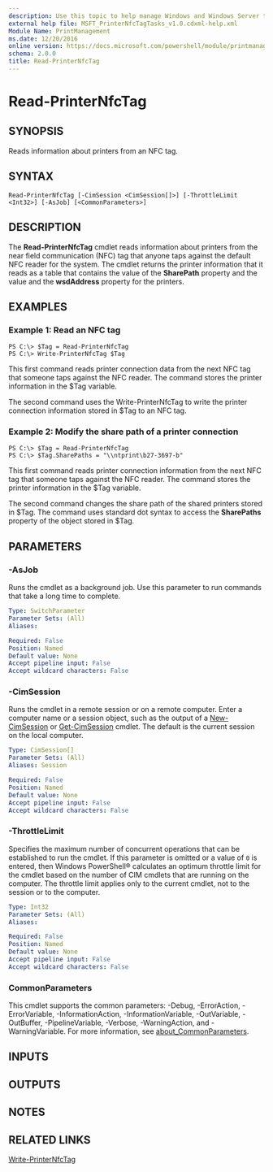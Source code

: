 ```yaml
---
description: Use this topic to help manage Windows and Windows Server technologies with Windows PowerShell.
external help file: MSFT_PrinterNfcTagTasks_v1.0.cdxml-help.xml
Module Name: PrintManagement
ms.date: 12/20/2016
online version: https://docs.microsoft.com/powershell/module/printmanagement/read-printernfctag?view=windowsserver2022-ps&wt.mc_id=ps-gethelp
schema: 2.0.0
title: Read-PrinterNfcTag
---
```


# Read-PrinterNfcTag

## SYNOPSIS
Reads information about printers from an NFC tag.

## SYNTAX

```
Read-PrinterNfcTag [-CimSession <CimSession[]>] [-ThrottleLimit <Int32>] [-AsJob] [<CommonParameters>]
```

## DESCRIPTION
The **Read-PrinterNfcTag** cmdlet reads information about printers from the near field communication (NFC) tag that anyone taps against the default NFC reader for the system.
The cmdlet returns the printer information that it reads as a table that contains the value of the **SharePath** property and the value and the **wsdAddress** property for the printers.

## EXAMPLES

### Example 1: Read an NFC tag
```
PS C:\> $Tag = Read-PrinterNfcTag
PS C:\> Write-PrinterNfcTag $Tag
```

This first command reads printer connection data from the next NFC tag that someone taps against the NFC reader.
The command stores the printer information in the $Tag variable.

The second command uses the Write-PrinterNfcTag to write the printer connection information stored in $Tag to an NFC tag.

### Example 2: Modify the share path of a printer connection
```
PS C:\> $Tag = Read-PrinterNfcTag
PS C:\> $Tag.SharePaths = "\\ntprint\b27-3697-b"
```

This first command reads printer connection information from the next NFC tag that someone taps against the NFC reader.
The command stores the printer information in the $Tag variable.

The second command changes the share path of the shared printers stored in $Tag.
The command uses standard dot syntax to access the **SharePaths** property of the object stored in $Tag.

## PARAMETERS

### -AsJob
Runs the cmdlet as a background job. Use this parameter to run commands that take a long time to complete.

```yaml
Type: SwitchParameter
Parameter Sets: (All)
Aliases: 

Required: False
Position: Named
Default value: None
Accept pipeline input: False
Accept wildcard characters: False
```

### -CimSession
Runs the cmdlet in a remote session or on a remote computer.
Enter a computer name or a session object, such as the output of a [New-CimSession](https://go.microsoft.com/fwlink/p/?LinkId=227967) or [Get-CimSession](https://go.microsoft.com/fwlink/p/?LinkId=227966) cmdlet.
The default is the current session on the local computer.

```yaml
Type: CimSession[]
Parameter Sets: (All)
Aliases: Session

Required: False
Position: Named
Default value: None
Accept pipeline input: False
Accept wildcard characters: False
```

### -ThrottleLimit
Specifies the maximum number of concurrent operations that can be established to run the cmdlet.
If this parameter is omitted or a value of `0` is entered, then Windows PowerShell® calculates an optimum throttle limit for the cmdlet based on the number of CIM cmdlets that are running on the computer.
The throttle limit applies only to the current cmdlet, not to the session or to the computer.

```yaml
Type: Int32
Parameter Sets: (All)
Aliases: 

Required: False
Position: Named
Default value: None
Accept pipeline input: False
Accept wildcard characters: False
```

### CommonParameters
This cmdlet supports the common parameters: -Debug, -ErrorAction, -ErrorVariable, -InformationAction, -InformationVariable, -OutVariable, -OutBuffer, -PipelineVariable, -Verbose, -WarningAction, and -WarningVariable. For more information, see [about_CommonParameters](https://go.microsoft.com/fwlink/?LinkID=113216).

## INPUTS

## OUTPUTS

## NOTES

## RELATED LINKS

[Write-PrinterNfcTag](./Write-PrinterNfcTag.md)

